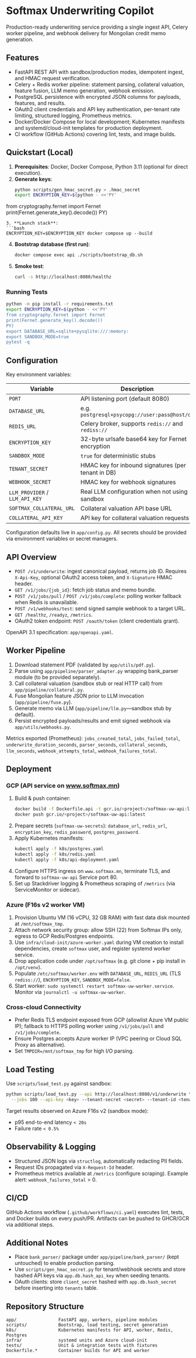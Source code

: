 # Softmax Underwriting Copilot

Production-ready underwriting service providing a single ingest API, Celery worker pipeline, and webhook delivery for Mongolian credit memo generation.

## Features
- FastAPI REST API with sandbox/production modes, idempotent ingest, and HMAC request verification.
- Celery + Redis worker pipeline: statement parsing, collateral valuation, feature fusion, LLM memo generation, webhook emission.
- PostgreSQL persistence with encrypted JSON columns for payloads, features, and results.
- OAuth2 client credentials and API key authentication, per-tenant rate limiting, structured logging, Prometheus metrics.
- Docker/Docker Compose for local development; Kubernetes manifests and systemd/cloud-init templates for production deployment.
- CI workflow (GitHub Actions) covering lint, tests, and image builds.

## Quickstart (Local)
1. **Prerequisites**: Docker, Docker Compose, Python 3.11 (optional for direct execution).
2. **Generate keys**:
   ```bash
   python scripts/gen_hmac_secret.py > .hmac_secret
   export ENCRYPTION_KEY=$(python - <<'PY'
from cryptography.fernet import Fernet
print(Fernet.generate_key().decode())
PY)
   ```
3. **Launch stack**:
   ```bash
   ENCRYPTION_KEY=$ENCRYPTION_KEY docker compose up --build
   ```
4. **Bootstrap database (first run)**:
   ```bash
   docker compose exec api ./scripts/bootstrap_db.sh
   ```
5. **Smoke test**:
   ```bash
   curl -s http://localhost:8080/healthz
   ```

### Running Tests
```bash
python -m pip install -r requirements.txt
export ENCRYPTION_KEY=$(python - <<'PY'
from cryptography.fernet import Fernet
print(Fernet.generate_key().decode())
PY)
export DATABASE_URL=sqlite+pysqlite:///:memory:
export SANDBOX_MODE=true
pytest -q
```

## Configuration
Key environment variables:

| Variable | Description |
| --- | --- |
| `PORT` | API listening port (default 8080) |
| `DATABASE_URL` | e.g. `postgresql+psycopg://user:pass@host/db` |
| `REDIS_URL` | Celery broker, supports `redis://` and `rediss://` |
| `ENCRYPTION_KEY` | 32-byte urlsafe base64 key for Fernet encryption |
| `SANDBOX_MODE` | `true` for deterministic stubs |
| `TENANT_SECRET` | HMAC key for inbound signatures (per tenant in DB) |
| `WEBHOOK_SECRET` | HMAC key for webhook signatures |
| `LLM_PROVIDER` / `LLM_API_KEY` | Real LLM configuration when not using sandbox |
| `SOFTMAX_COLLATERAL_URL` | Collateral valuation API base URL |
| `COLLATERAL_API_KEY` | API key for collateral valuation requests |

Configuration defaults live in `app/config.py`. All secrets should be provided via environment variables or secret managers.

## API Overview
- `POST /v1/underwrite`: ingest canonical payload, returns job ID. Requires `X-Api-Key`, optional OAuth2 access token, and `X-Signature` HMAC header.
- `GET /v1/jobs/{job_id}`: fetch job status and memo bundle.
- `POST /v1/jobs/pull` / `POST /v1/jobs/complete`: polling worker fallback when Redis is unavailable.
- `POST /v1/webhooks/test`: send signed sample webhook to a target URL.
- `GET /healthz`, `/readyz`, `/metrics`.
- OAuth2 token endpoint: `POST /oauth/token` (client credentials grant).

OpenAPI 3.1 specification: `app/openapi.yaml`.

## Worker Pipeline
1. Download statement PDF (validated by `app/utils/pdf.py`).
2. Parse using `app/pipeline/parser_adapter.py` wrapping bank_parser module (to be provided separately).
3. Call collateral valuation (sandbox stub or real HTTP call) from `app/pipeline/collateral.py`.
4. Fuse Mongolian feature JSON prior to LLM invocation (`app/pipeline/fuse.py`).
5. Generate memo via LLM (`app/pipeline/llm.py`—sandbox stub by default).
6. Persist encrypted payloads/results and emit signed webhook via `app/utils/webhooks.py`.

Metrics exported (Prometheus): `jobs_created_total`, `jobs_failed_total`, `underwrite_duration_seconds`, `parser_seconds`, `collateral_seconds`, `llm_seconds`, `webhook_attempts_total`, `webhook_failures_total`.

## Deployment
### GCP (API service on www.softmax.mn)
1. Build & push container:
   ```bash
   docker build -f Dockerfile.api -t gcr.io/<project>/softmax-uw-api:latest .
   docker push gcr.io/<project>/softmax-uw-api:latest
   ```
2. Prepare secrets (`softmax-uw-secrets`): `database_url`, `redis_url`, `encryption_key`, `redis_password`, `postgres_password`.
3. Apply Kubernetes manifests:
   ```bash
   kubectl apply -f k8s/postgres.yaml
   kubectl apply -f k8s/redis.yaml
   kubectl apply -f k8s/api-deployment.yaml
   ```
4. Configure HTTPS ingress on `www.softmax.mn`, terminate TLS, and forward to `softmax-uw-api` Service port 80.
5. Set up Stackdriver logging & Prometheus scraping of `/metrics` (via ServiceMonitor or sidecar).

### Azure (F16s v2 worker VM)
1. Provision Ubuntu VM (16 vCPU, 32 GB RAM) with fast data disk mounted at `/mnt/softmax_tmp`.
2. Attach network security group: allow SSH (22) from Softmax IPs only, egress to GCP Redis/Postgres endpoints.
3. Use `infra/cloud-init/azure-worker.yaml` during VM creation to install dependencies, create `softmax` user, and register systemd worker service.
4. Drop application code under `/opt/softmax` (e.g. git clone + pip install in `/opt/venv`).
5. Populate `/etc/softmax/worker.env` with `DATABASE_URL`, `REDIS_URL` (TLS `rediss://`), `ENCRYPTION_KEY`, `SANDBOX_MODE=false`.
6. Start worker: `sudo systemctl restart softmax-uw-worker.service`. Monitor via `journalctl -u softmax-uw-worker`.

### Cross-cloud Connectivity
- Prefer Redis TLS endpoint exposed from GCP (allowlist Azure VM public IP); fallback to HTTPS polling worker using `/v1/jobs/pull` and `/v1/jobs/complete`.
- Ensure Postgres accepts Azure worker IP (VPC peering or Cloud SQL Proxy as alternative).
- Set `TMPDIR=/mnt/softmax_tmp` for high I/O parsing.

## Load Testing
Use `scripts/load_test.py` against sandbox:
```bash
python scripts/load_test.py --api http://localhost:8080/v1/underwrite \
  --jobs 100 --api-key <key> --tenant-secret <secret> --tenant-id <tenant>
```
Target results observed on Azure F16s v2 (sandbox mode):
- p95 end-to-end latency `< 20s`
- Failure rate `< 0.5%`

## Observability & Logging
- Structured JSON logs via `structlog`, automatically redacting PII fields.
- Request IDs propagated via `X-Request-Id` header.
- Prometheus metrics available at `/metrics` (configure scraping). Example alert: `webhook_failures_total` > 0.

## CI/CD
GitHub Actions workflow (`.github/workflows/ci.yaml`) executes lint, tests, and Docker builds on every push/PR. Artifacts can be pushed to GHCR/GCR via additional steps.

## Additional Notes
- Place `bank_parser/` package under `app/pipeline/bank_parser/` (kept untouched) to enable production parsing.
- Use `scripts/gen_hmac_secret.py` for tenant/webhook secrets and store hashed API keys via `app.db.hash_api_key` when seeding tenants.
- OAuth clients: store `client_secret` hashed with `app.db.hash_secret` before inserting into `tenants` table.

## Repository Structure
```
app/                FastAPI app, workers, pipeline modules
scripts/            Bootstrap, load testing, secret generation
k8s/                Kubernetes manifests for API, worker, Redis, Postgres
infra/              systemd units and Azure cloud-init
tests/              Unit & integration tests with fixtures
Dockerfile.*        Container builds for API and worker
```
